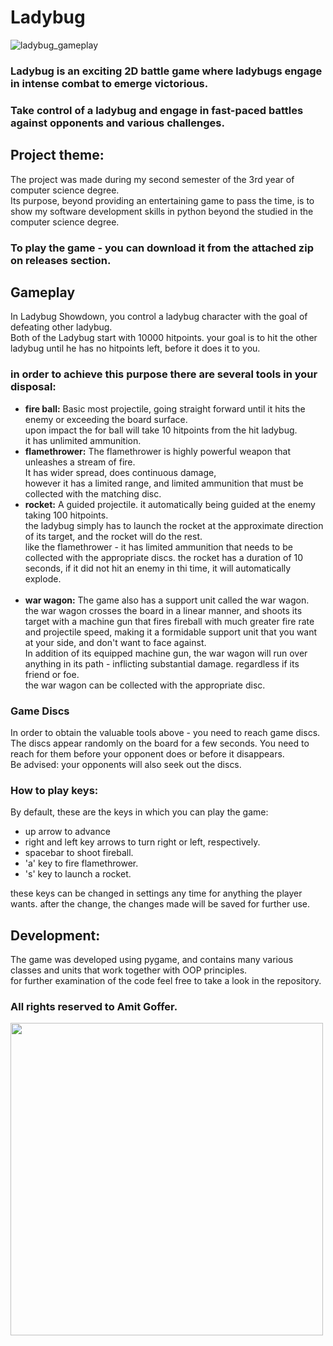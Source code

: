 # Ladybug

![ladybug_gameplay](https://github.com/amit9676/Ladybug/assets/47754727/d8d12695-16fc-4af7-af66-287531059195)

### Ladybug is an exciting 2D battle game where ladybugs engage in intense combat to emerge victorious.
### Take control of a ladybug and engage in fast-paced battles against opponents and various challenges.

## Project theme:
The project was made during my second semester of the 3rd year of computer science degree.
<br>
Its purpose, beyond providing an entertaining game to pass the time, is to show my software development skills
in python beyond the studied in the computer science degree.


### To play the game - you can download it from the attached zip on releases section.

## Gameplay
In Ladybug Showdown, you control a ladybug character with the goal of defeating other ladybug.<br>
Both of the Ladybug start with 10000 hitpoints. your goal is to hit the other ladybug until he has no hitpoints left,
before it does it to you.
### in order to achieve this purpose there are several tools in your disposal:
- **fire ball:** Basic most projectile, going straight forward until it hits the enemy or exceeding the board surface.<br>
upon impact the for ball will take 10 hitpoints from the hit ladybug.<br>it has unlimited ammunition.
- **flamethrower:** The flamethrower is highly powerful weapon that unleashes a stream of fire.<br>
It has wider spread, does continuous damage,<br>
however it has a limited range, and limited ammunition that must be collected with the matching disc.
- **rocket:** A guided projectile. it automatically being guided at the enemy taking 100 hitpoints.<br>
the ladybug simply has to launch the rocket at the approximate direction of its target, and the rocket will do the rest.<br>
like the flamethrower - it has limited ammunition that needs to be collected with the appropriate discs.
the rocket has a duration of 10 seconds, if it did not hit an enemy in thi time, it will automatically explode.
<br><br>
- **war wagon:** The game also has a support unit called the war wagon.<br>
the war wagon crosses the board in a linear manner, and shoots its target with a machine gun that fires fireball with
much greater fire rate and projectile speed, making it a formidable support unit that you want at your side, and don't
want to face against.<br>
In addition of its equipped machine gun, the war wagon will run over anything in its path - inflicting substantial damage.
regardless if its friend or foe.<br>
the war wagon can be collected with the appropriate disc.

### Game Discs
In order to obtain the valuable tools above - you need to reach game discs.
The discs appear randomly on the board for a few seconds.
You need to reach for them before your opponent does or before it disappears.<br>
Be advised: your opponents will also seek out the discs.

### How to play keys:
By default, these are the keys in which you can play the game:<br>
- up arrow to advance
- right and left key arrows to turn right or left, respectively.
- spacebar to shoot fireball.
- 'a' key to fire flamethrower.
- 's' key to launch a rocket.

these keys can be changed in settings any time for anything the player wants. after the change, the changes made will
be saved for further use.

## Development:
The game was developed using pygame, and contains many various classes and units that work together with OOP principles.
<br>
for further examination of the code feel free to take a look in the repository.

### All rights reserved to Amit Goffer.
<img src="https://github.com/amit9676/Ladybug/assets/47754727/a78abd25-d8ec-47f2-9ba6-a85615f54131" width="500px">



